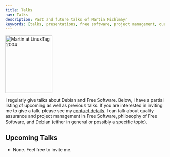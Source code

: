 ```yaml
---
title: Talks
nav: Talks
description: Past and future talks of Martin Michlmayr
keywords: [talks, presentations, free software, project management, quality]
---
```


<div class="right">
<img src = "../images/r_linuxtag2004_tbm1.jpg" class="border" alt="Martin at LinuxTag 2004" width="148" height="181" />
</div>

I regularly give talks about Debian and Free Software.  Below, I have a
partial listing of upcoming as well as previous talks.  If you are
interested in inviting me to give a talk, please see my <a href =
"../contact/">contact details</a>.  I can talk about quality assurance and
project management in Free Software, philosophy of Free Software, and
Debian (either in general or possibly a specific topic).

<h2>Upcoming Talks</h2>

<ul>

<li>None.  Feel free to invite me.</li>

</ul>

